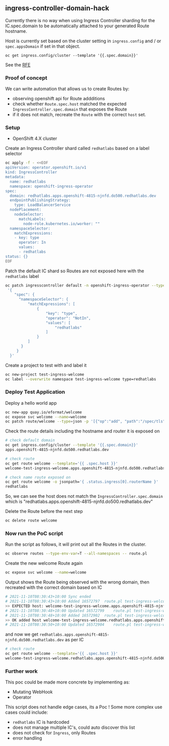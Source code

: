 ## ingress-controller-domain-hack

Currently there is no way when using Ingress Controller sharding for the IC.spec.domain to be automatically attached to your generated Route hostname.

Host is currently set based on the cluster setting in `ingress.config` and / or `spec.appsDomain` if set in that object.

```
oc get ingress.config/cluster --template '{{.spec.domain}}'
```

See the [RFE](https://issues.redhat.com/browse/RFE-2248)

### Proof of concept

We can write automation that allows us to create Routes by:

- observing openshift api for Route addditions
- check whether `Route.spec.host` matched the expected `IngressController.spec.domain` that exposes the Route
- if it does not match, recreate the `Route` with the correct `host` set.

### Setup

- OpenShift 4.X cluster

Create an Ingress Controller shard called `redhatlabs` based on a label selector

```bash
oc apply -f - <<EOF
apiVersion: operator.openshift.io/v1
kind: IngressController
metadata:
  name: redhatlabs
  namespace: openshift-ingress-operator
spec:
  domain: redhatlabs.apps.openshift-4815-njnfd.do500.redhatlabs.dev
  endpointPublishingStrategy:
    type: LoadBalancerService
  nodePlacement:
    nodeSelector:
      matchLabels:
        node-role.kubernetes.io/worker: ""
  namespaceSelector:
    matchExpressions:
    - key: type
      operator: In
      values:
      - redhatlabs
status: {}
EOF
```

Patch the default IC shard so Routes are not exposed here with the `redhatlabs` label

```bash
oc patch ingresscontroller default -n openshift-ingress-operator --type=merge -p \
 '{
    "spec": {
      "namespaceSelector": {
          "matchExpressions": [
              {
                  "key": "type",
                  "operator": "NotIn",
                  "values": [
                      "redhatlabs"
                  ]
              }
          ]
       }
     }
  }'
```

Create a project to test with and label it

```bash
oc new-project test-ingress-welcome
oc label --overwrite namespace test-ingress-welcome type=redhatlabs
```

### Deploy Test Application

Deploy a hello world app

```bash
oc new-app quay.io/eformat/welcome
oc expose svc welcome --name=welcome
oc patch route/welcome --type=json -p '[{"op":"add", "path":"/spec/tls", "value":{"termination":"edge","insecureEdgeTerminationPolicy":"Redirect"}}]'
```

Check the route details including the hostname and router it is exposed on

```bash
# check default domain
oc get ingress.config/cluster --template '{{.spec.domain}}' 
apps.openshift-4815-njnfd.do500.redhatlabs.dev

# check route
oc get route welcome --template='{{ .spec.host }}'
welcome-test-ingress-welcome.apps.openshift-4815-njnfd.do500.redhatlabs.dev

# check name route exposed on
oc get route welcome -o jsonpath='{ .status.ingress[0].routerName }'
redhatlabs
```

So, we can see the host does not match the `IngressController.spec.domain` which is "redhatlabs.apps.openshift-4815-njnfd.do500.redhatlabs.dev"

Delete the Route before the next step

```bash
oc delete route welcome
```

### Now run the PoC script

Run the script as follows, it will print out all the Routes in the cluster.

```bash
oc observe routes --type-env-var=T --all-namespaces -- route.pl
```

Create the new welcome Route again

```bash
oc expose svc welcome --name=welcome
```

Output shows the Route being observed with the wrong domain, then recreated with the correct domain based on IC

```bash
# 2021-11-10T08:30:43+10:00 Sync ended
# 2021-11-10T08:30:43+10:00 Added 16572797	route.pl test-ingress-welcome welcome ""
>> EXPECTED host: welcome-test-ingress-welcome.apps.openshift-4815-njnfd.do500.redhatlabs.dev does not match router domain: redhatlabs.apps.openshift-4815-njnfd.do500.redhatlabs.dev
# 2021-11-10T08:30:48+10:00 Updated 16572799	route.pl test-ingress-welcome welcome ""
# 2021-11-10T08:30:48+10:00 Added 16572902	route.pl test-ingress-welcome welcome ""
>> OK added host welcome-test-ingress-welcome.redhatlabs.apps.openshift-4815-njnfd.do500.redhatlabs.dev matches expected router domain: redhatlabs.apps.openshift-4815-njnfd.do500.redhatlabs.dev
# 2021-11-10T08:30:50+10:00 Updated 16572904	route.pl test-ingress-welcome welcome ""
```

and now we get `redhatlabs.apps.openshift-4815-njnfd.do500.redhatlabs.dev` as per IC

```bash
# check route
oc get route welcome --template='{{ .spec.host }}'
welcome-test-ingress-welcome.redhatlabs.apps.openshift-4815-njnfd.do500.redhatlabs.dev
```

### Further work

This poc could be made more concrete by implementing as:

- Mutating WebHook
- Operator

This script does not handle edge cases, its a Poc ! Some more complex use cases could include:

- `redhatlabs` IC is hardcoded
- does not manage multiple IC's, could auto discover this list
- does not check for `Ingress`, only Routes
- error handling
